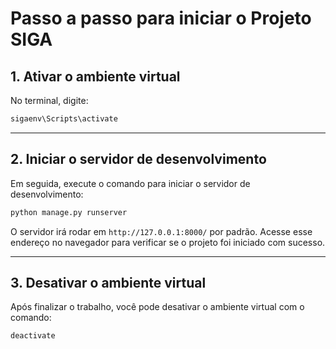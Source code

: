 
# Passo a passo para iniciar o Projeto SIGA

## 1. Ativar o ambiente virtual

No terminal, digite:

```bash
sigaenv\Scripts\activate
```

---

## 2. Iniciar o servidor de desenvolvimento

Em seguida, execute o comando para iniciar o servidor de desenvolvimento:

```bash
python manage.py runserver
```

O servidor irá rodar em `http://127.0.0.1:8000/` por padrão. Acesse esse endereço no navegador para verificar se o projeto foi iniciado com sucesso.

---

## 3. Desativar o ambiente virtual

Após finalizar o trabalho, você pode desativar o ambiente virtual com o comando:

```bash
deactivate
```
